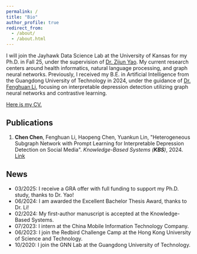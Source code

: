 ```yaml
---
permalink: /
title: "Bio"
author_profile: true
redirect_from: 
  - /about/
  - /about.html
---
```


I will join the Jayhawk Data Science Lab at the University of Kansas for my Ph.D. in Fall 25, under the supervision of [Dr. Zijun Yao](https://ittc.ku.edu/~zyao/). My current research centers around health informatics, natural language processing, and graph neural networks. Previously, I received my B.E. in Artificial Intelligence from the Guangdong University of Technology in 2024, under the guidance of [Dr. Fenghuan Li](https://dblp.org/pid/07/10130.html), focusing on interpretable depression detection utilizing graph neural networks and contrastive learning. 

[Here is my CV.](https://drive.google.com/file/d/15Tjkj__hEPyMDef0W3BPiehrk6DqvqxN/view?usp=sharing)

## Publications
1. **Chen Chen**, Fenghuan Li, Haopeng Chen, Yuankun Lin, "Heterogeneous Subgraph Network with Prompt Learning for Interpretable Depression Detection on Social Media". *Knowledge-Based Systems (**KBS**)*, 2024. [Link](https://doi.org/10.1016/j.knosys.2025.113215)

## News
* 03/2025: I receive a GRA offer with full funding to support my Ph.D. study, thanks to Dr. Yao!
* 06/2024: I am awarded the Excellent Bachelor Thesis Award, thanks to Dr. Li!
* 02/2024: My first-author manuscript is accepted at the Knowledge-Based Systems. 
* 07/2023: I intern at the China Mobile Information Technology Company. 
* 06/2023: I join the Redbird Challenge Camp at the Hong Kong University of Science and Technology. 
* 10/2020: I join the GNN Lab at the Guangdong University of Technology. 
